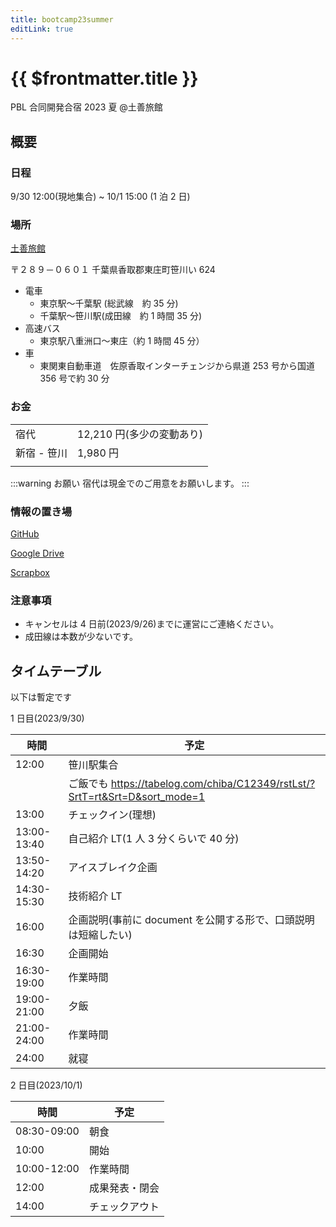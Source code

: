 ```yaml
---
title: bootcamp23summer
editLink: true
---
```


# {{ $frontmatter.title }}

PBL 合同開発合宿 2023 夏 @土善旅館

## 概要

### 日程

9/30 12:00(現地集合) ~ 10/1 15:00 (1 泊 2 日)

### 場所

[土善旅館](https://www.dozenryokan.com)

〒２８９－０６０１ 千葉県香取郡東庄町笹川い 624

- 電車
  - 東京駅～千葉駅 (総武線　約 35 分)
  - 千葉駅～笹川駅(成田線　約 1 時間 35 分)
- 高速バス
  - 東京駅八重洲口～東庄（約 1 時間 45 分）
- 車
  - 東関東自動車道　佐原香取インターチェンジから県道 253 号から国道 356 号で約 30 分

### お金

|             |                           |
| ----------- | ------------------------- |
| 宿代         | 12,210 円(多少の変動あり) |
| 新宿 - 笹川   | 1,980 円                  |
|             |                           |

:::warning お願い
宿代は現金でのご用意をお願いします。
:::

### 情報の置き場

[GitHub](https://github.com/AIIT-bootcamp)

[Google Drive](https://drive.google.com/drive/folders/1b_oBRep1QGlTtY42sNV7lJxBX-i4824c?usp=drive_link)

[Scrapbox](https://scrapbox.io/aiit-bootcamp23summer/)

### 注意事項

- キャンセルは 4 日前(2023/9/26)までに運営にご連絡ください。
- 成田線は本数が少ないです。

## タイムテーブル

以下は暫定です

1 日目(2023/9/30)

| 時間        | 予定                                                                        |
| ----------- | --------------------------------------------------------------------------- |
| 12:00       | 笹川駅集合                                                                    |
|             | ご飯でも https://tabelog.com/chiba/C12349/rstLst/?SrtT=rt&Srt=D&sort_mode=1 |
| 13:00       | チェックイン(理想)                                                          |
| 13:00-13:40 | 自己紹介 LT(1 人 3 分くらいで 40 分)                                        |
| 13:50-14:20 | アイスブレイク企画                                                          |
| 14:30-15:30 | 技術紹介 LT                                                                 |
| 16:00       | 企画説明(事前に document を公開する形で、口頭説明は短縮したい)              |
| 16:30       | 企画開始                                                                    |
| 16:30-19:00 | 作業時間                                                                    |
| 19:00-21:00 | 夕飯                                                                        |
| 21:00-24:00 | 作業時間                                                                    |
| 24:00       | 就寝                                                                        |

2 日目(2023/10/1)

| 時間        | 予定           |
| ----------- | -------------- |
| 08:30-09:00 | 朝食           |
| 10:00       | 開始           |
| 10:00-12:00 | 作業時間       |
| 12:00       | 成果発表・閉会 |
| 14:00       | チェックアウト |

